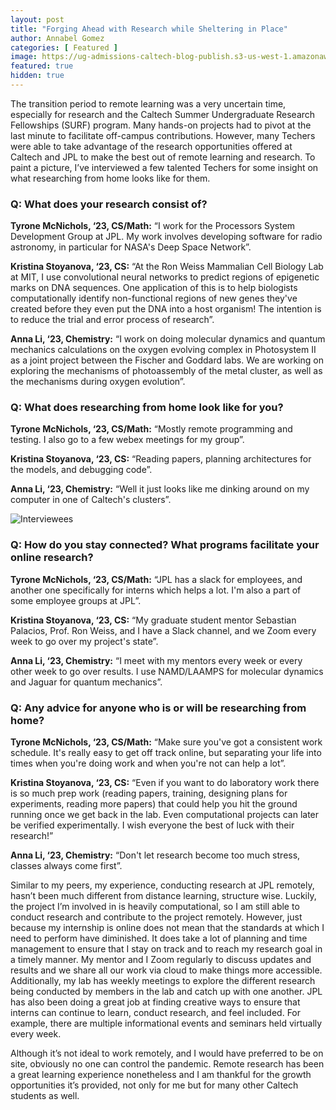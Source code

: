```yaml
---
layout: post
title: "Forging Ahead with Research while Sheltering in Place" 
author: Annabel Gomez
categories: [ Featured ]
image: https://ug-admissions-caltech-blog-publish.s3-us-west-1.amazonaws.com/images/2020/12/5F5C8D29-8ADD-48C0-A0C6-FEEDF09F40ED.jpeg
featured: true
hidden: true
---
```

The transition period to remote learning was a very uncertain time, especially for research and the Caltech Summer Undergraduate Research Fellowships (SURF) program. Many hands-on projects had to pivot at the last minute to facilitate off-campus contributions. However, many Techers were able to take advantage of the research opportunities offered at Caltech and JPL to make the best out of remote learning and research. To paint a picture, I’ve interviewed a few talented Techers for some insight on what researching from home looks like for them. 

### Q: What does your research consist of?
**Tyrone McNichols, ‘23, CS/Math:** “I work for the Processors System Development Group at JPL. My work involves developing software for radio astronomy, in particular for NASA's Deep Space Network”. 

**Kristina Stoyanova, ‘23, CS:** “At the Ron Weiss Mammalian Cell Biology Lab at MIT, I use convolutional neural networks to predict regions of epigenetic marks on DNA sequences. One application of this is to help biologists computationally identify non-functional regions of new genes they've created before they even put the DNA into a host organism! The intention is to reduce the trial and error process of research”. 

**Anna Li, ‘23, Chemistry:** “I work on doing molecular dynamics and quantum mechanics calculations on the oxygen evolving complex in Photosystem II as a joint project between the Fischer and Goddard labs. We are working on exploring the mechanisms of photoassembly of the metal cluster, as well as the mechanisms during oxygen evolution”. 

### Q: What does researching from home look like for you?
**Tyrone McNichols, ‘23, CS/Math:** “Mostly remote programming and testing. I also go to a few webex meetings for my group”. 

**Kristina Stoyanova, ‘23, CS:** “Reading papers, planning architectures for the models, and debugging code”. 

**Anna Li, ‘23, Chemistry:** “Well it just looks like me dinking around on my computer in one of Caltech's clusters”. 

![Interviewees](https://ug-admissions-caltech-blog-publish.s3-us-west-1.amazonaws.com/images/2020/12/4th+post.PNG)

### Q: How do you stay connected? What programs facilitate your online research?
**Tyrone McNichols, ‘23, CS/Math:** “JPL has a slack for employees, and another one specifically for interns which helps a lot. I'm also a part of some employee groups at JPL”. 

**Kristina Stoyanova, ‘23, CS:** “My graduate student mentor Sebastian Palacios, Prof. Ron Weiss, and I have a Slack channel, and we Zoom every week to go over my project's state”. 

**Anna Li, ‘23, Chemistry:** “I meet with my mentors every week or every other week to go over results. I use NAMD/LAAMPS for molecular dynamics and Jaguar for quantum mechanics”.

### Q: Any advice for anyone who is or will be researching from home?
**Tyrone McNichols, ‘23, CS/Math:** “Make sure you've got a consistent work schedule. It's really easy to get off track online, but separating your life into times when you're doing work and when you're not can help a lot”. 

**Kristina Stoyanova, ‘23, CS:** “Even if you want to do laboratory work there is so much prep work (reading papers, training, designing plans for experiments, reading more papers) that could help you hit the ground running once we get back in the lab. Even computational projects can later be verified experimentally. I wish everyone the best of luck with their research!” 

**Anna Li, ‘23, Chemistry:** “Don't let research become too much stress, classes always come first”. 

Similar to my peers, my experience, conducting research at JPL remotely, hasn’t been much different from distance learning, structure wise. Luckily, the project I’m involved in is heavily computational, so I am still able to conduct research and contribute to the project remotely. However, just because my internship is online does not mean that the standards at which I need to perform have diminished. It does take a lot of planning and time management to ensure that I stay on track and to reach my research goal in a timely manner. My mentor and I Zoom regularly to discuss updates and results and we share all our work via cloud to make things more accessible. Additionally, my lab has weekly meetings to explore the different research being conducted by members in the lab and catch up with one another. JPL has also been doing a great job at finding creative ways to ensure that interns can continue to learn, conduct research, and feel included. For example, there are multiple informational events and seminars held virtually every week.

Although it’s not ideal to work remotely, and I would have preferred to be on site, obviously no one can control the pandemic. Remote research has been a great learning experience nonetheless and I am thankful for the growth opportunities it’s provided, not only for me but for many other Caltech students as well.
